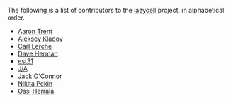 The following is a list of contributors to the [lazycell][lazycell] project, in
alphabetical order.

* [Aaron Trent](https://github.com/novacrazy)
* [Aleksey Kladov](https://github.com/matklad)
* [Carl Lerche](https://github.com/carllerche)
* [Dave Herman](https://github.com/dherman)
* [est31](https://github.com/est31)
* [J/A](https://github.com/archer884)
* [Jack O'Connor](https://github.com/oconnor663)
* [Nikita Pekin](https://github.com/indiv0)
* [Ossi Herrala](https://github.com/oherrala)

[lazycell]: https://github.com/indiv0/lazycell
